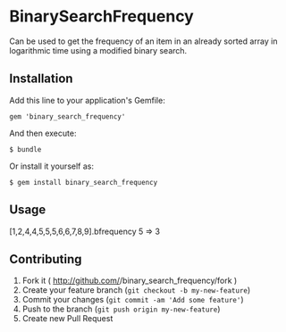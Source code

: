 # BinarySearchFrequency

Can be used to get the frequency of an item in an already sorted array in logarithmic time using a modified binary search.

## Installation

Add this line to your application's Gemfile:

    gem 'binary_search_frequency'

And then execute:

    $ bundle

Or install it yourself as:

    $ gem install binary_search_frequency

## Usage

 [1,2,4,4,5,5,5,6,6,7,8,9].bfrequency 5
 => 3

## Contributing

1. Fork it ( http://github.com/<my-github-username>/binary_search_frequency/fork )
2. Create your feature branch (`git checkout -b my-new-feature`)
3. Commit your changes (`git commit -am 'Add some feature'`)
4. Push to the branch (`git push origin my-new-feature`)
5. Create new Pull Request
